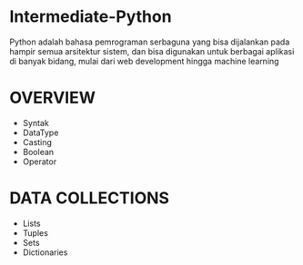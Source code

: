 # Intermediate-Python
Python adalah bahasa pemrograman serbaguna yang bisa dijalankan pada hampir semua
arsitektur sistem, dan bisa digunakan untuk berbagai aplikasi di banyak bidang, mulai dari
web development hingga machine learning
# OVERVIEW
* Syntak
* DataType
* Casting
* Boolean
* Operator
# DATA COLLECTIONS
* Lists
* Tuples
* Sets
* Dictionaries
